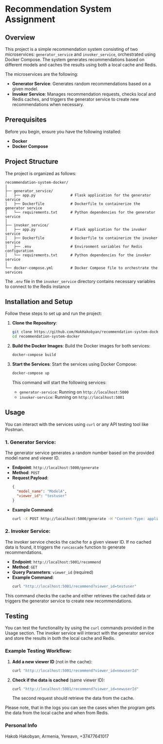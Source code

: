 
# Recommendation System Assignment

## Overview
This project is a simple recommendation system consisting of two microservices: `generator_service` and `invoker_service`, orchestrated using Docker Compose. The system generates recommendations based on different models and caches the results using both a local cache and Redis.

The microservices are the following:
- **Generator Service**: Generates random recommendations based on a given model.
- **Invoker Service**: Manages recommendation requests, checks local and Redis caches, and triggers the generator service to create new recommendations when necessary.

## Prerequisites
Before you begin, ensure you have the following installed:
- **Docker**
- **Docker Compose**

## Project Structure
The project is organized as follows:

```
recommendation-system-docker/
│
├── generator_service/
│   ├── app.py                # Flask application for the generator service
│   ├── Dockerfile            # Dockerfile to containerize the generator service
│   └── requirements.txt      # Python dependencies for the generator service
│
├── invoker_service/
│   ├── app.py                # Flask application for the invoker service
│   ├── Dockerfile            # Dockerfile to containerize the invoker service
│   ├── .env                  # Environment variables for Redis configuration
│   └── requirements.txt      # Python dependencies for the invoker service
│
└── docker-compose.yml        # Docker Compose file to orchestrate the services
```

The `.env` file in the `invoker_service` directory contains necessary variables to connect to the Redis instance


## Installation and Setup

Follow these steps to set up and run the project:

1. **Clone the Repository**:
   ```bash
   git clone https://github.com/HakHakobyan/recommendation-system-docker.git
   cd recommendation-system-docker
   ```

2. **Build the Docker Images**:
   Build the Docker images for both services:
   ```bash
   docker-compose build
   ```

3. **Start the Services**:
   Start the services using Docker Compose:
   ```bash
   docker-compose up
   ```

   This command will start the following services:
   - `generator-service`: Running on `http://localhost:5000`
   - `invoker-service`: Running on `http://localhost:5001`

## Usage

You can interact with the services using `curl` or any API testing tool like Postman.

### 1. **Generator Service**:
   The generator service generates a random number based on the provided model name and viewer ID.

   - **Endpoint**: `http://localhost:5000/generate`
   - **Method**: `POST`
   - **Request Payload**:
     ```json
     {
       "model_name": "ModelA",
       "viewer_id": "testuser"
     }
     ```
   - **Example Command**:
     ```bash
     curl -X POST http://localhost:5000/generate -H "Content-Type: application/json" -d '{"model_name": "ModelA", "viewer_id": "testuser"}'
     ```

### 2. **Invoker Service**:
   The invoker service checks the cache for a given viewer ID. If no cached data is found, it triggers the `runcascade` function to generate recommendations.

   - **Endpoint**: `http://localhost:5001/recommend`
   - **Method**: `GET`
   - **Query Parameters**: `viewer_id` (required)
   - **Example Command**:
     ```bash
     curl "http://localhost:5001/recommend?viewer_id=testuser"
     ```

   This command checks the cache and either retrieves the cached data or triggers the generator service to create new recommendations.

## Testing

You can test the functionality by using the `curl` commands provided in the Usage section. The invoker service will interact with the generator service and store the results in both the local cache and Redis.

### Example Testing Workflow:

1. **Add a new viewer ID** (not in the cache):
   ```bash
   curl "http://localhost:5001/recommend?viewer_id=newuserId"
   ```

2. **Check if the data is cached** (same viewer ID):
   ```bash
   curl "http://localhost:5001/recommend?viewer_id=newuserId"
   ```

   The second request should retrieve the data from the cache.

 
Please note, that in the logs you can see the cases when the program gets the data from the local cache and when from Redis.

### Personal Info
Hakob Hakobyan, 
Armenia, Yereavn,
+37477641017